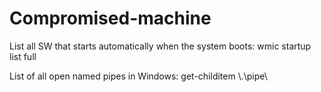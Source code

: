 # Compromised-machine

List all SW that starts automatically when the system boots: wmic startup list full

List of all open named pipes in Windows: get-childitem \\.\pipe\

